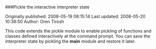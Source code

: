 ###Pickle the interactive interpreter state

Originally published: 2008-05-19 08:15:14
Last updated: 2008-05-20 10:36:50
Author: Oren Tirosh

This code extends the pickle module to enable pickling of functions and classes defined interactively at the command prompt. You can save the interpreter state by pickling the __main__ module and restore it later.